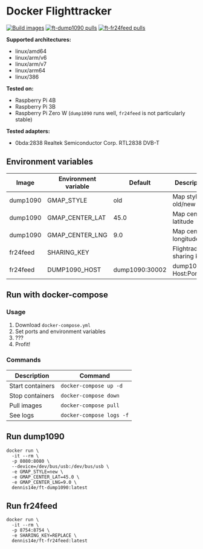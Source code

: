 # Docker Flighttracker

[![Build images](https://github.com/Dennis14e/docker-flighttracker/actions/workflows/build.yml/badge.svg)](https://github.com/Dennis14e/docker-flighttracker/actions/workflows/build.yml)
[![ft-dump1090 pulls](https://img.shields.io/docker/pulls/dennis14e/ft-dump1090?label=ft-dump1090%20pulls)](https://hub.docker.com/r/dennis14e/ft-dump1090)
[![ft-fr24feed pulls](https://img.shields.io/docker/pulls/dennis14e/ft-fr24feed?label=ft-fr24feed%20pulls)](https://hub.docker.com/r/dennis14e/ft-fr24feed)

**Supported architectures:**
- linux/amd64
- linux/arm/v6
- linux/arm/v7
- linux/arm64
- linux/386

**Tested on:**
- Raspberry Pi 4B
- Raspberry Pi 3B
- Raspberry Pi Zero W (`dump1090` runs well, `fr24feed` is not particularly stable)

**Tested adapters:**
- 0bda:2838 Realtek Semiconductor Corp. RTL2838 DVB-T


## Environment variables

| Image    | Environment variable | Default        | Description               |
|----------|----------------------|----------------|---------------------------|
| dump1090 | GMAP_STYLE           | old            | Map style old/new         |
| dump1090 | GMAP_CENTER_LAT      | 45.0           | Map center latitude       |
| dump1090 | GMAP_CENTER_LNG      | 9.0            | Map center longitude      |
| fr24feed | SHARING_KEY          |                | Flightradar24 sharing key |
| fr24feed | DUMP1090_HOST        | dump1090:30002 | dump1090 Host:Port        |


## Run with docker-compose

### Usage

1. Download `docker-compose.yml`
2. Set ports and environment variables
3. ???
4. Profit!

### Commands

| Description      | Command                  |
|------------------|--------------------------|
| Start containers | `docker-compose up -d`   |
| Stop containers  | `docker-compose down`    |
| Pull images      | `docker-compose pull`    |
| See logs         | `docker-compose logs -f` |


## Run dump1090

```
docker run \
  -it --rm \
  -p 8080:8080 \
  --device=/dev/bus/usb:/dev/bus/usb \
  -e GMAP_STYLE=new \
  -e GMAP_CENTER_LAT=45.0 \
  -e GMAP_CENTER_LNG=9.0 \
  dennis14e/ft-dump1090:latest
```


## Run fr24feed

```
docker run \
  -it --rm \
  -p 8754:8754 \
  -e SHARING_KEY=REPLACE \
  dennis14e/ft-fr24feed:latest
```
